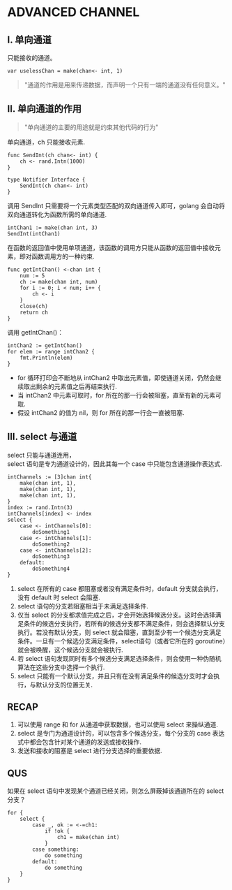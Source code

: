# **ADVANCED CHANNEL**

## **I. 单向通道**

只能接收的通道。  
```
var uselessChan = make(chan<- int, 1)
```
> "通道的作用是用来传递数据，而声明一个只有一端的通道没有任何意义。"

## **II. 单向通道的作用**

> "单向通道的主要的用途就是约束其他代码的行为"

单向通道，ch 只能接收元素.
```
func SendInt(ch chan<- int) {
    ch <- rand.Intn(1000)
}

type Notifier Interface {
    SendInt(ch chan<- int)
}
```

调用 SendInt 只需要将一个元素类型匹配的双向通道传入即可，golang 会自动将双向通道转化为函数所需的单向通道.

```
intChan1 := make(chan int, 3)
SendInt(intChan1)
```

在函数的返回值中使用单项通道，该函数的调用方只能从函数的返回值中接收元素，即对函数调用方的一种约束.

```
func getIntChan() <-chan int {
    num := 5
    ch := make(chan int, num)
    for i := 0; i < num; i++ {
        ch <- i
    }
    close(ch)
    return ch
}
```

调用 getIntChan()：

```
intChan2 := getIntChan()
for elem := range intChan2 {
    fmt.Println(elem)
}
```

- for 循环打印会不断地从 intChan2 中取出元素值，即使通道关闭，仍然会继续取出剩余的元素值之后再结束执行.  
- 当 intChan2 中元素可取时，for 所在的那一行会被阻塞，直至有新的元素可取.
- 假设 intChan2 的值为 nil，则 for 所在的那一行会一直被阻塞.

## **III. select 与通道**

select 只能与通道连用，  
select 语句是专为通道设计的，因此其每一个 case 中只能包含通道操作表达式.  

```
intChannels := [3]chan int{
    make(chan int, 1),
    make(chan int, 1),
    make(chan int, 1),
}
index := rand.Intn(3)
intChannels[index] <- index
select {
    case <- intChannels[0]:
        doSomething1
    case <- intChannels[1]:
        doSomething2
    case <- intChannels[2]:
        doSomething3
    default:
        doSomething4
}
```

1. select 在所有的 case 都阻塞或者没有满足条件时，default 分支就会执行，没有 default 时 select 会阻塞.  
2. select 语句的分支若阻塞相当于未满足选择条件.   
3. 仅当 select 的分支都求值完成之后，才会开始选择候选分支。这时会选择满足条件的候选分支执行，若所有的候选分支都不满足条件，则会选择默认分支执行。若没有默认分支，则 select 就会阻塞，直到至少有一个候选分支满足条件。一旦有一个候选分支满足条件，select语句（或者它所在的 goroutine）就会被唤醒，这个候选分支就会被执行.  
4. 若 select 语句发现同时有多个候选分支满足选择条件，则会使用一种伪随机算法在这些分支中选择一个执行.  
5. select 只能有一个默认分支，并且只有在没有满足条件的候选分支时才会执行，与默认分支的位置无关.  


## **RECAP**

1. 可以使用 range 和 for 从通道中获取数据，也可以使用 select 来操纵通道.  
2. select 是专门为通道设计的，可以包含多个候选分支，每个分支的 case 表达式中都会包含针对某个通道的发送或接收操作.  
3. 发送和接收的阻塞是 select 进行分支选择的重要依据.

## **QUS**

如果在 select 语句中发现某个通道已经关闭，则怎么屏蔽掉该通道所在的 select 分支？  

```
for {
    select {
        case _, ok := <-=ch1:
            if !ok {
                ch1 = make(chan int)
            }
        case something:
            do something
        default:
            do something
    }
}
```




